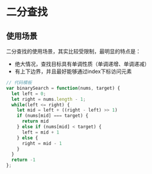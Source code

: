 # 二分查找
## 使用场景
二分查找的使用场景，其实比较受限制，最明显的特点是：
- 绝大情况，查找目标具有单调性质（单调递增、单调递减）
- 有上下边界，并且最好能够通过index下标访问元素

```js
// 代码模板
var binarySearch = function(nums, target) {
  let left = 0;
  let right = nums.length - 1;
  while(left <= right) {
    let mid = left + ((right - left) >> 1)
    if (nums[mid] === target) {
      return mid
    } else if (nums[mid] < target) {
      left = mid + 1
    } else {
      right = mid - 1
    }
  }
  return -1
};
```